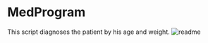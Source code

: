 # MedProgram
This script diagnoses the patient by his age and weight.
![readme](https://user-images.githubusercontent.com/96468659/146910999-0ab5d589-1dc5-4c0c-a1fc-57475269e527.jpg)
